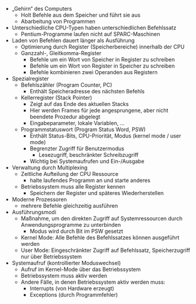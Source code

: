 - „Gehirn“ des Computers
	- Holt Befehle aus dem Speicher und führt sie aus
	- Abarbeitung von Programmen
- Unterschiedliche CPU-Typen haben unterschiedlichen Befehlssatz
	- Pentium-Programme laufen nicht auf SPARC-Maschinen
- Laden von Befehlen dauert länger als Ausführung
	- Optimierung durch Register (Speicherbereiche) innerhalb der CPU
	- Ganzzahl-, Gleitkomma-Register
		- Befehle um ein Wort von Speicher in Register zu schreiben
		- Befehle um ein Wort von Register in Speicher zu schreiben
		- Befehle kombinieren zwei Operanden aus Registern
- Spezialregister
	- Befehlszähler (Program Counter, PC)
		- Enthält Speicheradresse des nächsten Befehls
	- Kellerregister (Stack Pointer)
		- Zeigt auf das Ende des aktuellen Stacks
		- Hier werden Frames für jede angesprungene, aber nicht beendete Prozedur abgelegt
		- Eingabeparameter, lokale Variablen, …
	- Programmstatuswort (Program Status Word, PSW)
		- Enthält Status-Bits, CPU-Priorität, Modus (kernel mode / user mode)
		- Begrenzter Zugriff für Benutzermodus
			- Lesezugriff, beschränkter Schreibzugriff
		- Wichtig bei Systemaufrufen und Ein-/Ausgabe
- Verwaltung durch Multiplexing
	- Zeitliche Aufteilung der CPU Ressource
		- halte laufendes Programm an und starte anderes
	- Betriebssystem muss alle Register kennen
		- Speichern der Register und späteres Wiederherstellen
- Moderne Prozessoren
	- mehrere Befehle gleichzeitig ausführen
- Ausführungsmodi
	- Maßnahme, um den direkten Zugriff auf Systemressourcen durch Anwendungsprogramme zu unterbinden
		- Modus wird durch Bit im PSW gesetzt
	- Kernel Mode: Alle Befehle des Befehlssatzes können ausgeführt werden
	- User Mode: Eingeschränkter Zugriff auf Befehlssatz, Speicherzugriff nur über Betriebssystem
- Systemaufruf (kontrollierter Moduswechsel)
	- Aufruf im Kernel-Mode über das Betriebssystem
	- Betriebssystem muss aktiv werden
	- Andere Fälle, in denen Betriebssystem aktiv werden muss:
		- Interrupts (von Hardware erzeugt)
		- Exceptions (durch Programmfehler)